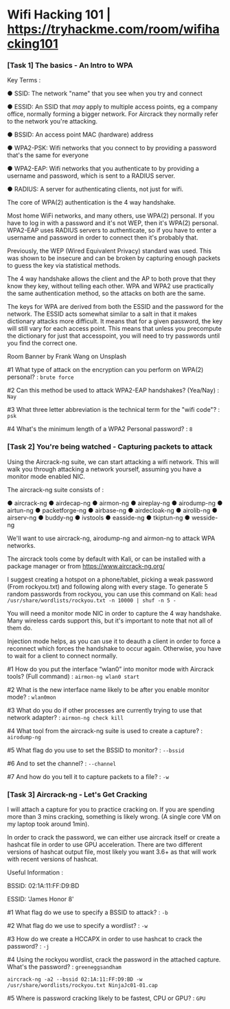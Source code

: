 # Wifi Hacking 101 | https://tryhackme.com/room/wifihacking101

### [Task 1] The basics - An Intro to WPA

Key Terms :

● SSID: The network "name" that you see when you try and connect

● ESSID: An SSID that *may* apply to multiple access points, eg a company office, normally forming a bigger network. For Aircrack they normally refer to the network you're attacking.

● BSSID: An access point MAC (hardware) address

● WPA2-PSK: Wifi networks that you connect to by providing a password that's the same for everyone

● WPA2-EAP: Wifi networks that you authenticate to by providing a username and password, which is sent to a RADIUS server.

● RADIUS: A server for authenticating clients, not just for wifi.

The core of WPA(2) authentication is the 4 way handshake.

Most home WiFi networks, and many others, use WPA(2) personal. If you have to log in with a password and it's not WEP, then it's WPA(2) personal. WPA2-EAP uses RADIUS servers to authenticate, so if you have to enter a username and password in order to connect then it's probably that.

Previously, the WEP (Wired Equivalent Privacy) standard was used. This was shown to be insecure and can be broken by capturing enough packets to guess the key via statistical methods.

The 4 way handshake allows the client and the AP to both prove that they know they key, without telling each other. WPA and WPA2 use practically the same authentication method, so the attacks on both are the same.

The keys for WPA are derived from both the ESSID and the password for the network. The ESSID acts somewhat similar to a salt in that it makes dictionary attacks more difficult. It means that for a given password, the key will still vary for each access point. This means that unless you precompute the dictionary for just that accesspoint, you will need to try passwords until you find the correct one.

Room Banner by Frank Wang on Unsplash

#1	What type of attack on the encryption can you perform on WPA(2) personal? : `brute force`

#2	Can this method be used to attack WPA2-EAP handshakes? (Yea/Nay) : `Nay`

#3	What three letter abbreviation is the technical term for the "wifi code"? : `psk`

#4	What's the minimum length of a WPA2 Personal password? : `8`

### [Task 2] You're being watched - Capturing packets to attack

Using the Aircrack-ng suite, we can start attacking a wifi network. This will walk you through attacking a network yourself, assuming you have a monitor mode enabled NIC.

The aircrack-ng suite consists of :

● aircrack-ng
● airdecap-ng
● airmon-ng
● aireplay-ng
● airodump-ng
● airtun-ng
● packetforge-ng
● airbase-ng
● airdecloak-ng
● airolib-ng
● airserv-ng
● buddy-ng
● ivstools
● easside-ng
● tkiptun-ng
● wesside-ng

We'll want to use aircrack-ng, airodump-ng and airmon-ng to attack WPA networks.

The aircrack tools come by default with Kali, or can be installed with a package manager or from https://www.aircrack-ng.org/

I suggest creating a hotspot on a phone/tablet, picking a weak password (From rockyou.txt) and following along with every stage. To generate 5 random passwords from rockyou, you can use this command on Kali: `head /usr/share/wordlists/rockyou.txt -n 10000 | shuf -n 5 -`

You will need a monitor mode NIC in order to capture the 4 way handshake. Many wireless cards support this, but it's important to note that not all of them do.

Injection mode helps, as you can use it to deauth a client in order to force a reconnect which forces the handshake to occur again. Otherwise, you have to wait for a client to connect normally.

#1	How do you put the interface “wlan0” into monitor mode with Aircrack tools? (Full command) : `airmon-ng wlan0 start`

#2	What is the new interface name likely to be after you enable monitor mode? : `wlan0mon`

#3	What do you do if other processes are currently trying to use that network adapter? : `airmon-ng check kill`

#4	What tool from the aircrack-ng suite is used to create a capture? : `airodump-ng`

#5	What flag do you use to set the BSSID to monitor? : `--bssid`

#6	And to set the channel? : `--channel`

#7	And how do you tell it to capture packets to a file? : `-w`

### [Task 3] Aircrack-ng - Let's Get Cracking

I will attach a capture for you to practice cracking on. If you are spending more than 3 mins cracking, something is likely wrong. (A single core VM on my laptop took around 1min).

In order to crack the password, we can either use aircrack itself or create a hashcat file in order to use GPU acceleration. There are two different versions of hashcat output file, most likely you want 3.6+ as that will work with recent versions of hashcat.

Useful Information :

BSSID: 02:1A:11:FF:D9:BD

ESSID: 'James Honor 8'

#1	What flag do we use to specify a BSSID to attack? : `-b`

#2	What flag do we use to specify a wordlist? : `-w`

#3	How do we create a HCCAPX in order to use hashcat to crack the password? : `-j`

#4	Using the rockyou wordlist, crack the password in the attached capture. What's the password? : `greeneggsandham`

`aircrack-ng -a2 --bssid 02:1A:11:FF:D9:BD -w /usr/share/wordlists/rockyou.txt NinjaJc01-01.cap`

#5	Where is password cracking likely to be fastest, CPU or GPU? : `GPU`


